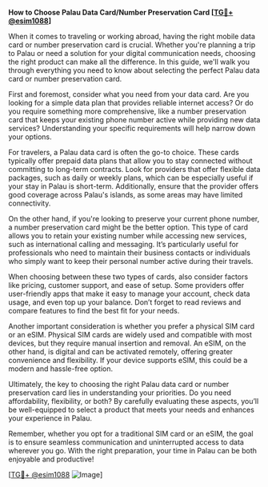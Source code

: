 **How to Choose Palau Data Card/Number Preservation Card [[TG💪+ @esim1088](https://t.me/s/esim1088)]**

When it comes to traveling or working abroad, having the right mobile data card or number preservation card is crucial. Whether you're planning a trip to Palau or need a solution for your digital communication needs, choosing the right product can make all the difference. In this guide, we'll walk you through everything you need to know about selecting the perfect Palau data card or number preservation card.

First and foremost, consider what you need from your data card. Are you looking for a simple data plan that provides reliable internet access? Or do you require something more comprehensive, like a number preservation card that keeps your existing phone number active while providing new data services? Understanding your specific requirements will help narrow down your options.

For travelers, a Palau data card is often the go-to choice. These cards typically offer prepaid data plans that allow you to stay connected without committing to long-term contracts. Look for providers that offer flexible data packages, such as daily or weekly plans, which can be especially useful if your stay in Palau is short-term. Additionally, ensure that the provider offers good coverage across Palau's islands, as some areas may have limited connectivity.

On the other hand, if you're looking to preserve your current phone number, a number preservation card might be the better option. This type of card allows you to retain your existing number while accessing new services, such as international calling and messaging. It’s particularly useful for professionals who need to maintain their business contacts or individuals who simply want to keep their personal number active during their travels.

When choosing between these two types of cards, also consider factors like pricing, customer support, and ease of setup. Some providers offer user-friendly apps that make it easy to manage your account, check data usage, and even top up your balance. Don’t forget to read reviews and compare features to find the best fit for your needs.

Another important consideration is whether you prefer a physical SIM card or an eSIM. Physical SIM cards are widely used and compatible with most devices, but they require manual insertion and removal. An eSIM, on the other hand, is digital and can be activated remotely, offering greater convenience and flexibility. If your device supports eSIM, this could be a modern and hassle-free option.

Ultimately, the key to choosing the right Palau data card or number preservation card lies in understanding your priorities. Do you need affordability, flexibility, or both? By carefully evaluating these aspects, you’ll be well-equipped to select a product that meets your needs and enhances your experience in Palau.

Remember, whether you opt for a traditional SIM card or an eSIM, the goal is to ensure seamless communication and uninterrupted access to data wherever you go. With the right preparation, your time in Palau can be both enjoyable and productive!

[[TG💪+ @esim1088](https://t.me/s/esim1088) ![Image](https://i.postimg.cc/Y0z9fWf4/image.png)]